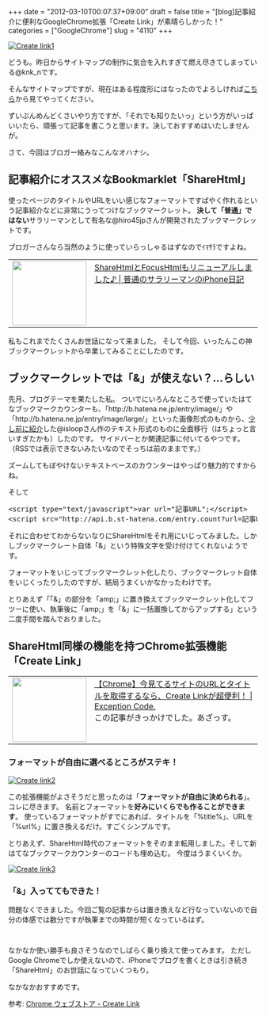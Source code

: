 +++
date = "2012-03-10T00:07:37+09:00"
draft = false
title = "[blog]記事紹介に便利なGoogleChrome拡張「Create Link」が素晴らしかった！"
categories = ["GoogleChrome"]
slug = "4110"
+++

<div class="center"><a href="http://knk-n.com/images/2012/03/create-link1.jpg" title="Create link1"><img src="http://knk-n.com/images/2012/03/create-link1.jpg" alt="Create link1" title="create-link1.jpg" /></a></div>

どうも。昨日からサイトマップの制作に気合を入れすぎて燃え尽きてしまっている@knk_nです。

そんなサイトマップですが、現在はある程度形にはなったのでよろしければ<a href="http://knk-n.com/sitemap/" target="_blank">こちら</a>から見てやってください。

ずいぶんめんどくさいやり方ですが、「それでも知りたいっ」という方がいっぱいいたら、頑張って記事を書こうと思います。決しておすすめはいたしませんが。

さて、今回はブロガー絡みなこんなオハナシ。<!--more--><h2>記事紹介にオススメなBookmarklet「ShareHtml」</h2>
使ったページのタイトルやURLをいい感じなフォーマットですばやく作れるという記事紹介などに非常にうってつけなブックマークレット。
<strong>決して「普通」ではない</strong>サラリーマンとして有名な@hiro45jpさんが開発されたブックマークレットです。

ブロガーさんなら当然のように使っていらっしゃるはずなのでｲﾏｻﾗですよね。

<table width="100%"><td valign="top" width="150"><a href="http://iphone-diary.com/?p=10252" target="_blank"><img border="0" src="http://capture.heartrails.com/150x130/shadow?http://iphone-diary.com/?p=10252" alt="" width="150" height="130" /></a></td><td valign="top"><a href="http://iphone-diary.com/?p=10252" target="_blank">ShareHtmlとFocusHtmlもリニューアルしました♪ | 普通のサラリーマンのiPhone日記</a><script type="text/javascript">var url="http://iphone-diary.com/?p=10252";</script><script src="http://api.b.st-hatena.com/entry.count?url=http://iphone-diary.com/?p=10252&callback=hatebTxt"></script></td></table>

私もこれまでたくさんお世話になって来ました。
そして今回、いったんこの神ブックマークレットから卒業してみることにしたのです。

<h2>ブックマークレットでは「&」が使えない？…らしい</h2>
先月、ブログテーマを果たした私。
ついでにいろんなところで使っていたはてなブックマークカウンターも、「http://b.hatena.ne.jp/entry/image/」や「http://b.hatena.ne.jp/entry/image/large/」といった画像形式のものから、<a href="http://knk-n.com/2012/02/20/wordpress_theme_make_myself_record3/" target="_blank">少し前に紹介</a>した@isloopさん作のテキスト形式のものに全面移行（はちょっと言いすぎたかも）したのです。
サイドバーとか関連記事に付いてるやつです。（RSSでは表示できないみたいなのでそっちは前のままです。）

ズームしてもぼやけないテキストベースのカウンターはやっぱり魅力的ですからね。

そして
<pre class="brush: xml">
&lt;script type=&quot;text/javascript&quot;&gt;var url=&quot;記事URL&quot;;&lt;/script&gt;
&lt;script src=&quot;http://api.b.st-hatena.com/entry.count?url=記事URL&amp;callback=hatebTxt&quot;&gt;&lt;/script&gt;
</pre>

それに合わせてわからないなりにShareHtmlをそれ用にいじってみました。しかしブックマークレート自体「&」という特殊文字を受け付けてくれないようです。

フォーマットをいじってブックマークレット化したり、ブックマークレット自体をいじくったりしたのですが、結局うまくいかなかったわけです。

とりあえず「「&」の部分を「amp;」に置き換えてブックマークレット化してフツーに使い、執筆後に「amp;」を「&」に一括置換してからアップする」という二度手間を踏んでおりました。

<h2>ShareHtml同様の機能を持つChrome拡張機能「Create Link」</h2>
<table width="100%"><td valign="top" width="150"><a href="http://www.hawk-a.com/exception_code/archives/150" target="_blank"><img border="0" src="http://capture.heartrails.com/150x130/shadow?http://www.hawk-a.com/exception_code/archives/150" alt="" width="150" height="130" /></a></td><td valign="top"><a href="http://www.hawk-a.com/exception_code/archives/150" target="_blank">【Chrome】今見てるサイトのURLとタイトルを取得するなら、Create Linkが超便利！ | Exception Code.</a><script type="text/javascript">var url="http://www.hawk-a.com/exception_code/archives/150";</script><script src="http://api.b.st-hatena.com/entry.count?url=http://www.hawk-a.com/exception_code/archives/150&callback=hatebTxt"></script><br>この記事がきっかけでした。あざっす。</td></table>

<h3>フォーマットが自由に選べるところがステキ！</h3>

<div class="center"><a href="http://knk-n.com/images/2012/03/create-link2.jpg" title="Create link2"><img src="http://knk-n.com/images/2012/03/create-link2.jpg" alt="Create link2" title="create-link2.jpg" /></a></div>

この拡張機能がよさそうだと思ったのは「<strong>フォーマットが自由に決められる</strong>」。コレに尽きます。
名前とフォーマットを<strong>好みにいくらでも作ることができます</strong>。
使っているフォーマットがすでにあれば、タイトルを「%title%」、URLを「%url%」に置き換えるだけ。すごくシンプルです。

とりあえず、ShareHtml時代のフォーマットをそのまま転用しました。そして新はてなブックマークカウンターのコードも埋め込む。
今度はうまくいくか。

<div class="center"><a href="http://knk-n.com/images/2012/03/create-link3.jpg" title="Create link3"><img src="http://knk-n.com/images/2012/03/create-link3.jpg" alt="Create link3" title="create-link3.jpg" /></a></div>

<h3>「&」入っててもできた！</h3>
問題なくできました。今回ご覧の記事からは置き換えなど行なっていないので自分の体感では数分ですが執筆までの時間が短くなっているはず。
<p style="margin-top: 3em;"></p>
なかなか使い勝手も良さそうなのでしばらく乗り換えて使ってみます。
ただしGoogle Chromeでしか使えないので、iPhoneでブログを書くときは引き続き「ShareHtml」のお世話になっていくつもり。

なかなかおすすめです。

<p>参考: <a href="https://chrome.google.com/webstore/detail/gcmghdmnkfdbncmnmlkkglmnnhagajbm?utm_source=chrome-ntp-icon" target="_blank">Chrome ウェブストア - Create Link</a><script type="text/javascript">var url="https://chrome.google.com/webstore/detail/gcmghdmnkfdbncmnmlkkglmnnhagajbm?utm_source=chrome-ntp-icon";</script><script src="http://api.b.st-hatena.com/entry.count?url=https://chrome.google.com/webstore/detail/gcmghdmnkfdbncmnmlkkglmnnhagajbm?utm_source=chrome-ntp-icon&callback=hatebTxt"></script></p>
